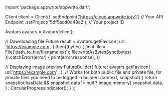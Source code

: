 import 'package:appwrite/appwrite.dart';

Client client = Client()
  .setEndpoint('https://cloud.appwrite.io/v1') // Your API Endpoint
  .setProject('5df5acd0d48c2'); // Your project ID

Avatars avatars = Avatars(client);

// Downloading file
Future result = avatars.getFavicon(
  url: 'https://example.com',
).then((bytes) {
  final file = File('path_to_file/filename.ext');
  file.writeAsBytesSync(bytes)
}).catchError((error) {
    print(error.response);
})

// Displaying image preview
FutureBuilder(
  future: avatars.getFavicon(
  url:'https://example.com' ,
), // Works for both public file and private file, for private files you need to be logged in
  builder: (context, snapshot) {
    return snapshot.hasData && snapshot.data != null
      ? Image.memory(
          snapshot.data,
        )
      : CircularProgressIndicator();
  }
);
